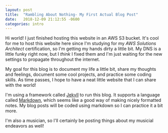 ```yaml
---
layout: post
title:  "Rambling About Nothing- My First Actual Blog Post"
date:   2018-12-09 21:12:55 -0600
categories: intro
---
```

Hi world! I just finished hosting this website in an AWS S3 bucket. It's cool for me to host this website here since I'm studying for my _AWS Solutions Architect_ certification, so I'm getting my hands dirty a little bit. My DNS is a little funky right now, but I _think_ I fixed them and I'm just waiting for the new settings to propagate throughout the internet. 

My goal for this blog is to document my life a little bit, share my thoughts and feelings, document some cool projects, and practice some coding skills. As time passes, I hope to have a neat little website that I can share with the world!

I'm using a framework called [Jekyll](https://jekyllrb.com/) to run this blog. It supports a language called [Markdown](https://www.markdownguide.org/getting-started), which seems like a good way of making nicely formatted notes. My blog posts will be coded using markdown so I can practice it a bit more.

I'm also a musician, so I'll certainly be posting things about my musicial endeavors as well!